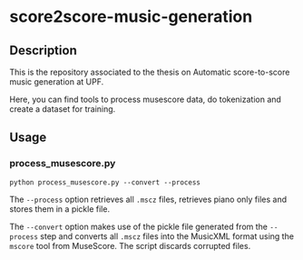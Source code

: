 # score2score-music-generation

## Description

This is the repository associated to the thesis on Automatic score-to-score music generation at UPF.

Here, you can find tools to process musescore data, do tokenization and create a dataset for training.

## Usage

### process_musescore.py

```
python process_musescore.py --convert --process
```

The `--process` option retrieves all `.mscz` files, retrieves piano only files and stores them in a pickle file.

The `--convert` option makes use of the pickle file generated from the `--process` step and converts all `.mscz` files into the MusicXML format using the `mscore` tool from MuseScore. The script discards corrupted files.

